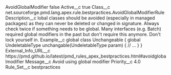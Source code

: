 <?xml version="1.0" encoding="UTF-8"?>
<CustomMetadata xmlns="http://soap.sforce.com/2006/04/metadata" xmlns:xsi="http://www.w3.org/2001/XMLSchema-instance" xmlns:xsd="http://www.w3.org/2001/XMLSchema">
    <label>AvoidGlobalModifier</label>
    <protected>false</protected>
    <values>
        <field>Active__c</field>
        <value xsi:type="xsd:boolean">true</value>
    </values>
    <values>
        <field>Class__c</field>
        <value xsi:type="xsd:string">net.sourceforge.pmd.lang.apex.rule.bestpractices.AvoidGlobalModifierRule</value>
    </values>
    <values>
        <field>Description__c</field>
        <value xsi:type="xsd:string">lobal classes should be avoided (especially in managed packages) as they can never be deleted or changed in signature. Always check twice if something needs to be global.
Many interfaces (e.g. Batch) required global modifiers in the past but don&apos;t require this anymore. Don&apos;t lock yourself in.</value>
    </values>
    <values>
        <field>Example__c</field>
        <value xsi:type="xsd:string">global class Unchangeable {
	global UndeletableType unchangable(UndeletableType param) {
		// ...
	}
}</value>
    </values>
    <values>
        <field>External_Info_URL__c</field>
        <value xsi:type="xsd:string">https://pmd.github.io/latest/pmd_rules_apex_bestpractices.html#avoidglobalmodifier</value>
    </values>
    <values>
        <field>Message__c</field>
        <value xsi:type="xsd:string">Avoid using global modifier</value>
    </values>
    <values>
        <field>Priority__c</field>
        <value xsi:type="xsd:double">4.0</value>
    </values>
    <values>
        <field>Rule_Set__c</field>
        <value xsi:type="xsd:string">bestpractices</value>
    </values>
</CustomMetadata>

